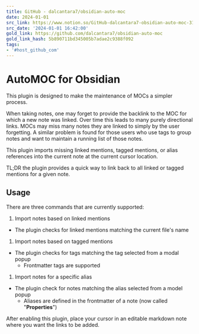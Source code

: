 ```yaml
---
title: GitHub - dalcantara7/obsidian-auto-moc
date: 2024-01-01
src_link: https://www.notion.so/GitHub-dalcantara7-obsidian-auto-moc-31ada43f902845649dbd2aed5bc250b2
src_date: '2024-01-01 16:42:00'
gold_link: https://github.com/dalcantara7/obsidian-auto-moc
gold_link_hash: 5b890711bd345005b7adae2c9388f092
tags:
- '#host_github_com'
---
```


AutoMOC for Obsidian
====================


This plugin is designed to make the maintenance of MOCs a simpler process.   



When taking notes, one may forget to provide the backlink to the MOC for which a new note was linked. Over time this leads to many purely directional links. MOCs may miss many notes they are linked to simply by the user forgetting. A similar problem is found for those users who use tags to group notes and want to maintain a running list of those notes.  



This plugin imports missing linked mentions, tagged mentions, or alias references into the current note at the current cursor location.   
  



TL;DR the plugin provides a quick way to link back to all linked or tagged mentions for a given note.
  



Usage
-----


There are three commands that are currently supported:   



1. Import notes based on linked mentions


* The plugin checks for linked mentions matching the current file's name


1. Import notes based on tagged mentions


* The plugin checks for tags matching the tag selected from a modal popup
	+ Frontmatter tags are supported


1. Import notes for a specific alias


* The plugin check for notes matching the alias selected from a model popup
	+ Aliases are defined in the frontmatter of a note (now called "**Properties**")


After enabling this plugin, place your cursor in an editable markdown note where you want the links to be added.